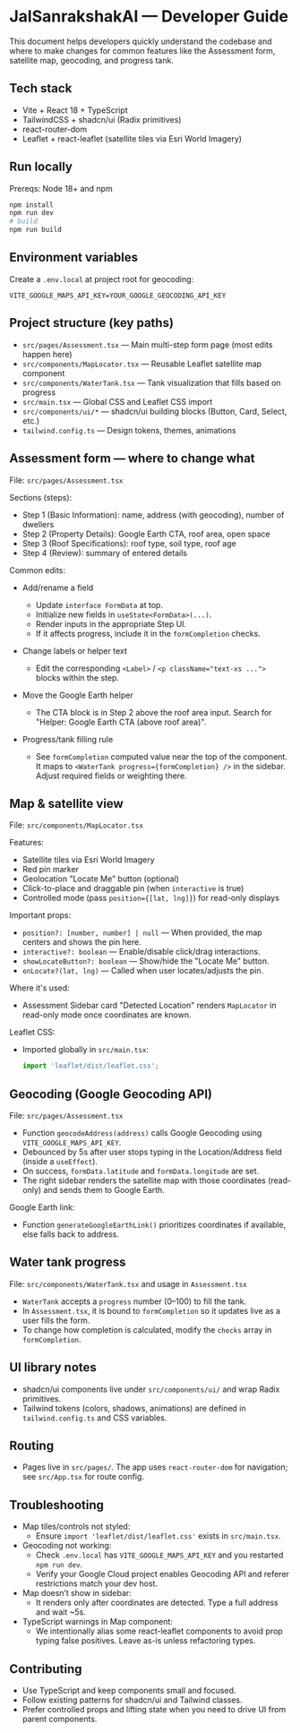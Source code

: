 # JalSanrakshakAI — Developer Guide

This document helps developers quickly understand the codebase and where to make changes for common features like the Assessment form, satellite map, geocoding, and progress tank.

## Tech stack
- Vite + React 18 + TypeScript
- TailwindCSS + shadcn/ui (Radix primitives)
- react-router-dom
- Leaflet + react-leaflet (satellite tiles via Esri World Imagery)

## Run locally
Prereqs: Node 18+ and npm

```sh
npm install
npm run dev
# build
npm run build
```

## Environment variables
Create a `.env.local` at project root for geocoding:

```
VITE_GOOGLE_MAPS_API_KEY=YOUR_GOOGLE_GEOCODING_API_KEY
```

## Project structure (key paths)
- `src/pages/Assessment.tsx` — Main multi-step form page (most edits happen here)
- `src/components/MapLocator.tsx` — Reusable Leaflet satellite map component
- `src/components/WaterTank.tsx` — Tank visualization that fills based on progress
- `src/main.tsx` — Global CSS and Leaflet CSS import
- `src/components/ui/*` — shadcn/ui building blocks (Button, Card, Select, etc.)
- `tailwind.config.ts` — Design tokens, themes, animations

## Assessment form — where to change what
File: `src/pages/Assessment.tsx`

Sections (steps):
- Step 1 (Basic Information): name, address (with geocoding), number of dwellers
- Step 2 (Property Details): Google Earth CTA, roof area, open space
- Step 3 (Roof Specifications): roof type, soil type, roof age
- Step 4 (Review): summary of entered details

Common edits:
- Add/rename a field
	- Update `interface FormData` at top.
	- Initialize new fields in `useState<FormData>(...)`.
	- Render inputs in the appropriate Step UI.
	- If it affects progress, include it in the `formCompletion` checks.

- Change labels or helper text
	- Edit the corresponding `<Label>` / `<p className="text-xs ...">` blocks within the step.

- Move the Google Earth helper
	- The CTA block is in Step 2 above the roof area input. Search for "Helper: Google Earth CTA (above roof area)".

- Progress/tank filling rule
	- See `formCompletion` computed value near the top of the component. It maps to `<WaterTank progress={formCompletion} />` in the sidebar. Adjust required fields or weighting there.

## Map & satellite view
File: `src/components/MapLocator.tsx`

Features:
- Satellite tiles via Esri World Imagery
- Red pin marker
- Geolocation "Locate Me" button (optional)
- Click-to-place and draggable pin (when `interactive` is true)
- Controlled mode (pass `position={[lat, lng]}`) for read-only displays

Important props:
- `position?: [number, number] | null` — When provided, the map centers and shows the pin here.
- `interactive?: boolean` — Enable/disable click/drag interactions.
- `showLocateButton?: boolean` — Show/hide the "Locate Me" button.
- `onLocate?(lat, lng)` — Called when user locates/adjusts the pin.

Where it's used:
- Assessment Sidebar card "Detected Location" renders `MapLocator` in read-only mode once coordinates are known.

Leaflet CSS:
- Imported globally in `src/main.tsx`:
	```ts
	import 'leaflet/dist/leaflet.css';
	```

## Geocoding (Google Geocoding API)
File: `src/pages/Assessment.tsx`

- Function `geocodeAddress(address)` calls Google Geocoding using `VITE_GOOGLE_MAPS_API_KEY`.
- Debounced by 5s after user stops typing in the Location/Address field (inside a `useEffect`).
- On success, `formData.latitude` and `formData.longitude` are set.
- The right sidebar renders the satellite map with those coordinates (read-only) and sends them to Google Earth.

Google Earth link:
- Function `generateGoogleEarthLink()` prioritizes coordinates if available, else falls back to address.

## Water tank progress
File: `src/components/WaterTank.tsx` and usage in `Assessment.tsx`

- `WaterTank` accepts a `progress` number (0–100) to fill the tank.
- In `Assessment.tsx`, it is bound to `formCompletion` so it updates live as a user fills the form.
- To change how completion is calculated, modify the `checks` array in `formCompletion`.

## UI library notes
- shadcn/ui components live under `src/components/ui/` and wrap Radix primitives.
- Tailwind tokens (colors, shadows, animations) are defined in `tailwind.config.ts` and CSS variables.

## Routing
- Pages live in `src/pages/`. The app uses `react-router-dom` for navigation; see `src/App.tsx` for route config.

## Troubleshooting
- Map tiles/controls not styled:
	- Ensure `import 'leaflet/dist/leaflet.css'` exists in `src/main.tsx`.
- Geocoding not working:
	- Check `.env.local` has `VITE_GOOGLE_MAPS_API_KEY` and you restarted `npm run dev`.
	- Verify your Google Cloud project enables Geocoding API and referer restrictions match your dev host.
- Map doesn’t show in sidebar:
	- It renders only after coordinates are detected. Type a full address and wait ~5s.
- TypeScript warnings in Map component:
	- We intentionally alias some react-leaflet components to avoid prop typing false positives. Leave as-is unless refactoring types.

## Contributing
- Use TypeScript and keep components small and focused.
- Follow existing patterns for shadcn/ui and Tailwind classes.
- Prefer controlled props and lifting state when you need to drive UI from parent components.



